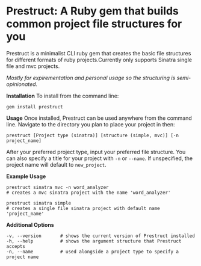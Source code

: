 # Prestruct: A Ruby gem that builds common project file structures for you

Prestruct is a minimalist CLI ruby gem that creates the basic file structures for different formats of ruby projects.Currently only supports Sinatra single file and mvc projects. 

*Mostly for expirementation and personal usage so the structuring is semi-opinionated.*

**Installation**
To install from the command line:
```
gem install prestruct
```
**Usage**
Once installed, Prestruct can be used anywhere from the command line. Navigate to the directory you plan to place your project in then:
```
prestruct [Project type (sinatra)] [structure (simple, mvc)] [-n project_name]
```
After your preferred project type, input your preferred file structure. You can also specify a title for your project with `-n` or `--name`. If unspecified, the project name will default to `new_project`. 

**Example Usage**
```
prestruct sinatra mvc -n word_analyzer  
# creates a mvc sinatra project with the name 'word_analyzer'

prestruct sinatra simple
# creates a single file sinatra project with default name 'project_name'
```

**Additional Options**
```
-v, --version       # shows the current version of Prestruct installed
-h, --help          # shows the argument structure that Prestruct accepts
-n, --name          # used alongside a project type to specify a project name
```